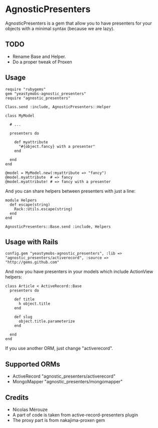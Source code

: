 # AgnosticPresenters

AgnosticPresenters is a gem that allow you to have presenters for your objects with a minimal syntax (because we are lazy).

## TODO

* Rename Base and Helper.
* Do a proper tweak of Proxen

## Usage

<pre><code>require "rubygems"
gem "yeastymobs-agnostic_presenters"
require "agnostic_presenters"

Class.send :include, AgnosticPresenters::Helper

class MyModel

  # ...
  
  presenters do
    
    def myattribute
      "#{object.fancy} with a presenter"
    end
    
  end
end

@model = MyModel.new(:myattribute => "fancy")
@model.myattribute  # => fancy
@model.myattribute! # => fancy with a presenter</code></pre>

And you can share helpers between presenters with just a line:

<pre><code>module Helpers
  def escape(string)
    Rack::Utils.escape(string)
  end
end

AgnosticPresenters::Base.send :include, Helpers</code></pre>

## Usage with Rails

<pre><code>config.gem "yeastymobs-agnostic_presenters", :lib => "agnostic_presenters/activerecord", :source => "http://gems.github.com"</code></pre>

And now you have presenters in your models which include ActionView helpers:

<pre><code>class Article < ActiveRecord::Base
  presenters do
  
    def title
      h object.title
    end
    
    def slug
      object.title.parameterize
    end
    
  end
end</code></pre>

If you use another ORM, just change "activerecord".

## Supported ORMs

* ActiveRecord "agnostic_presenters/activerecord"
* MongoMapper "agnostic_presenters/mongomapper"

## Credits

* Nicolas Mérouze
* A part of code is taken from active-record-presenters plugin
* The proxy part is from nakajima-proxen gem